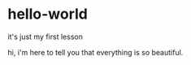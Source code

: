 hello-world
===========

it's just my first lesson

hi, i'm here to tell you that everything is so beautiful.
